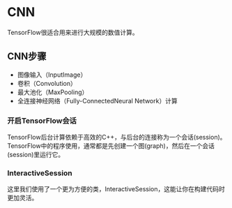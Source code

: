 # CNN

TensorFlow很适合用来进行大规模的数值计算。<br/>

## CNN步骤
- 图像输入（InputImage）
- 卷积（Convolution）
- 最大池化（MaxPooling）
- 全连接神经网络（Fully-ConnectedNeural Network）计算

### 开启TensorFlow会话

TensorFlow后台计算依赖于高效的C++，与后台的连接称为一个会话(session)。<br/>
TensorFlow中的程序使用，通常都是先创建一个图(graph)，然后在一个会话(session)里运行它。<br/>

### InteractiveSession
这里我们使用了一个更为方便的类，InteractiveSession，这能让你在构建代码时更加灵活。<br/>
